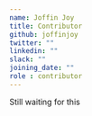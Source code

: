 ```yaml
---
name: Joffin Joy
title: Contributor
github: joffinjoy
twitter: ""
linkedin: ""
slack: ""
joining_date: ""
role : contributor
---
```


Still waiting for this

